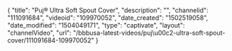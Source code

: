 {
    "title": "Puj&reg; Ultra Soft Spout Cover",
    "description": "",
    "channelid": "111091684",
    "videoid": "109970052",
    "date_created": "1502519058",
    "date_modified": "1504049171",
    "type": "captivate",
    "layout": "channelVideo",
    "url": "\/bbbusa-latest-videos\/puj\u00c2-ultra-soft-spout-cover\/111091684-109970052"
}